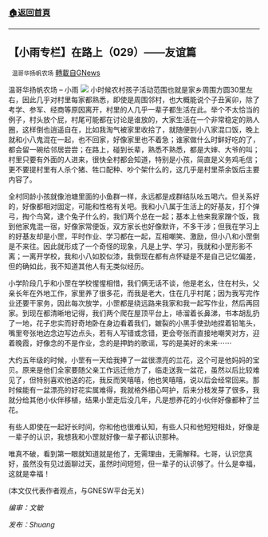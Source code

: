 ###  [:house:返回首頁](https://github.com/ourhimalayas/txt)
---


## 【小雨专栏】在路上（029）——友谊篇
` 温哥华扬帆农场` [轉載自GNews](https://gnews.org/zh-hans/1546624/)

温哥华扬帆农场 – 小雨
![](https://assets.gnews.org/wp-content/uploads/2021/06/专栏图.jpg)
小时候农村孩子活动范围也就是家乡周围方圆30里左右，因此几乎对村里每家都熟悉，即使是周围邻村，也大概能说个子丑寅卯，除了考学、参军、经商等原因离开，村里的人几乎一辈子都生活在此。举个不太恰当的例子，村头放个屁，村尾可能都在讨论是谁放的，大家生活在一个非常稳定的熟人圈，这样倒也逍遥自在，比如我淘气被家里收拾了，就随便到小八家混口饭，晚上就和小八鬼混在一起，也不回家，好像家里也不着急；谁家做什么时鲜好吃的了，都会留一碗给邻居尝尝；在路上，碰到长辈，熟悉不熟悉，都是大婶、大爷的叫；村里只要有外面的人进来，很快全村都会知道，特别是小孩，简直是义务鸡毛信；更不要提村里有人杀个猪、牲口配种、吵个架什么的，这几乎是村里茶余饭后主要内容了。

全村同龄小孩就像池塘里面的小鱼群一样，永远都是成群结队吆五喝六。但关系好的，好像都相对固定，可能和性格有关吧。我和小八属于生活上的好基友，打个弹弓，掏个鸟窝，逮个兔子什么的，我们两个总在一起；基本上他来我家蹭个饭，我到他家鬼混一宿，好像家常便饭，双方家长也好像默许，不多干涉；但我在学习上的好基友却是小罡，平时作业、学习都在一起，互相嘲笑、激励，但小八和小罡倒是不来往。因此就形成了一个奇怪的现象，凡是上学、学习，我就和小罡形影不离；一离开学校，我和小八如胶似漆，我倒现在都有点怀疑是不是自己记忆偏差，但的确如此，我不知道其他人有无类似经历。

小学阶段几乎和小罡在学校惺惺相惜，我们俩无话不谈，他是老幺，住在村头，父亲长年在外地工作，家里养了很多花，而我是老大，住在几乎村尾；因为我写完作业还要干家务，因此每次放学，小罡都是绕远路来我家和我一起写作业，然后再回家。到现在都清晰地记得，我们两个爬在屋顶平台上，哧溜着长鼻涕，书本胡乱扔了一地，花子忠实而好奇地卧在身边看着我们，皴裂的小黑手使劲地捏着铅笔头，嘴里夸张地边念边写边点头，若有人写错或念错，更会夸张而直接地嘲笑对方，迎着晚霞，好像念的不是作业，念的是押韵的歌谣，写的是美好的未来⋯⋯

大约五年级的时候，小罡有一天给我捧了一盆很漂亮的兰花，这个可是他妈妈的宝贝。原来是他们全家要随父亲工作远迁他方了，临走送我一盆花，虽然以后比较难见了，但特别喜欢他送的花，我反而笑嘻嘻，他也笑嘻嘻，说以后会经常回来。那时候能有一盆漂亮的好花实属难得，我就格外细心呵护，后来分枝发芽了很多，我就分给其他小伙伴移植，结果小罡走后没几年，凡是想养花的小伙伴好像都种了兰花。

有些人即使在一起好长时间，你和他也很难认知，有些人只和他短短相处，好像是一辈子的认识，我想我和小罡就好像一辈子都认识那种。

唯真不破，看到第一眼就知道就是他了，无需理由，无需解释。七哥，认识您真好，虽然没有见过面聊过天，虽然时间短短，但一辈子的认识够了。什么是幸福，这就是幸福！

(本文仅代表作者观点，与GNESW平台无关)

*编审：文敏*

*发布：Shuang*
